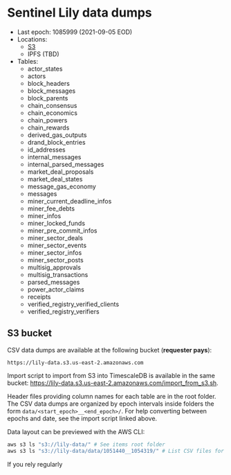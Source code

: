 # Sentinel Lily data dumps

* Last epoch: 1085999 (2021-09-05 EOD)
* Locations:
  - [S3](#S3-bucket)
  - IPFS (TBD)
* Tables:
  - actor_states
  - actors
  - block_headers
  - block_messages
  - block_parents
  - chain_consensus
  - chain_economics
  - chain_powers
  - chain_rewards
  - derived_gas_outputs
  - drand_block_entries
  - id_addresses
  - internal_messages
  - internal_parsed_messages
  - market_deal_proposals
  - market_deal_states
  - message_gas_economy
  - messages
  - miner_current_deadline_infos
  - miner_fee_debts
  - miner_infos
  - miner_locked_funds
  - miner_pre_commit_infos
  - miner_sector_deals
  - miner_sector_events
  - miner_sector_infos
  - miner_sector_posts
  - multisig_approvals
  - multisig_transactions
  - parsed_messages
  - power_actor_claims
  - receipts
  - verified_registry_verified_clients
  - verified_registry_verifiers

## S3 bucket

CSV data dumps are available at the following bucket (**requester pays**):

`https://lily-data.s3.us-east-2.amazonaws.com`

Import script to import from S3 into TimescaleDB is available in the same
bucket: https://lily-data.s3.us-east-2.amazonaws.com/import_from_s3.sh.

Header files providing column names for each table are in the root folder. The
CSV data dumps are organized by epoch intervals inside folders the form
`data/<start_epoch>__<end_epoch>/`. For help converting between epochs and
date, see the import script linked above.

Data layout can be previewed with the AWS CLI:

```sh 
aws s3 ls "s3://lily-data/" # See items root folder
aws s3 ls "s3://lily-data/data/1051440__1054319/" # List CSV files for available tables.
```

If you rely regularly
